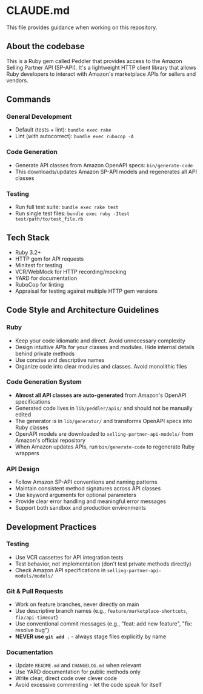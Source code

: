 # CLAUDE.md

This file provides guidance when working on this repository.

## About the codebase

This is a Ruby gem called Peddler that provides access to the Amazon Selling Partner API (SP-API). It's a lightweight HTTP client library that allows Ruby developers to interact with Amazon's marketplace APIs for sellers and vendors.

## Commands

### General Development

- Default (tests + lint): `bundle exec rake`
- Lint (with autocorrect): `bundle exec rubocop -A`

### Code Generation

- Generate API classes from Amazon OpenAPI specs: `bin/generate-code`
- This downloads/updates Amazon SP-API models and regenerates all API classes

### Testing

- Run full test suite: `bundle exec rake test`
- Run single test files: `bundle exec ruby -Itest test/path/to/test_file.rb`

## Tech Stack

- Ruby 3.2+
- HTTP gem for API requests
- Minitest for testing
- VCR/WebMock for HTTP recording/mocking
- YARD for documentation
- RuboCop for linting
- Appraisal for testing against multiple HTTP gem versions

## Code Style and Architecture Guidelines

### Ruby

- Keep your code idiomatic and direct. Avoid unnecessary complexity
- Design intuitive APIs for your classes and modules. Hide internal details behind private methods
- Use concise and descriptive names
- Organize code into clear modules and classes. Avoid monolithic files

### Code Generation System

- **Almost all API classes are auto-generated** from Amazon's OpenAPI specifications
- Generated code lives in `lib/peddler/apis/` and should not be manually edited
- The generator is in `lib/generator/` and transforms OpenAPI specs into Ruby classes
- OpenAPI models are downloaded to `selling-partner-api-models/` from Amazon's official repository
- When Amazon updates APIs, run `bin/generate-code` to regenerate Ruby wrappers

### API Design

- Follow Amazon SP-API conventions and naming patterns
- Maintain consistent method signatures across API classes
- Use keyword arguments for optional parameters
- Provide clear error handling and meaningful error messages
- Support both sandbox and production environments

## Development Practices

### Testing

- Use VCR cassettes for API integration tests
- Test behavior, not implementation (don't test private methods directly)
- Check Amazon API specifications in `selling-partner-api-models/models/`

### Git & Pull Requests

- Work on feature branches, never directly on main
- Use descriptive branch names (e.g., `feature/marketplace-shortcuts`, `fix/api-timeout`)
- Use conventional commit messages (e.g., "feat: add new feature", "fix: resolve bug")
- **NEVER use `git add .`** - always stage files explicitly by name

### Documentation

- Update `README.md` and `CHANGELOG.md` when relevant
- Use YARD documentation for public methods only
- Write clear, direct code over clever code
- Avoid excessive commenting - let the code speak for itself
